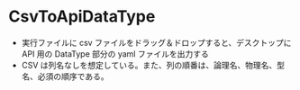 # CsvToApiDataType

* 実行ファイルに csv ファイルをドラッグ＆ドロップすると、デスクトップに API 用の DataType 部分の yaml ファイルを出力する
* CSV は列名なしを想定している。また、列の順番は、論理名、物理名、型名、必須の順序である。
